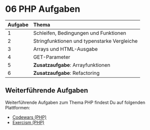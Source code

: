 # 06 PHP Aufgaben

| Aufgabe | Thema |
| :--- | :--- |
| 1 | Schleifen, Bedingungen und Funktionen |
| 2 | Stringfunktionen und typenstarke Vergleiche |
| 3 | Arrays und HTML-Ausgabe |
| 4 | GET-Parameter |
| 5 | **Zusatzaufgabe**: Arrayfunktionen |
| 6 | **Zusatzaufgabe**: Refactoring |

## Weiterführende Aufgaben

Weiterführende Aufgaben zum Thema PHP findest Du auf folgenden Plattformen:

* [Codewars \(PHP\)](https://www.codewars.com/?language=php)
* [Exercism \(PHP\)](https://exercism.io/my/tracks/php)

